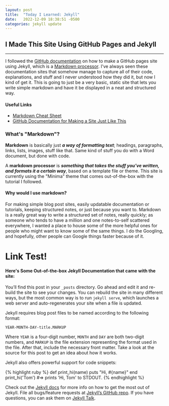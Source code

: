 ```yaml
---
layout: post
title:  "Today I Learned: Jekyll"
date:   2022-12-09 18:38:51 -0500
categories: jekyll update
---
```




## I Made This Site Using GitHub Pages and Jekyll
---

I followed the [GitHub documentation](https://docs.github.com/en/pages/setting-up-a-github-pages-site-with-jekyll) on how to make a GitHub pages site using Jekyll, which is a [Markdown processor](#whats-markdown). I've always seen these documentation sites that somehow manage to capture all of their code, explanations, and stuff and I never understood how they did it, but now I kind of get it. This is going to just be a very basic, static site that lets you write simple markdown and have it be displayed in a neat and structured way.


#### Useful Links

- [Markdown Cheat Sheet](https://www.markdownguide.org/cheat-sheet/)
- [GitHub Documentation for Making a Site Just Like This](https://docs.github.com/en/pages/setting-up-a-github-pages-site-with-jekyll)


### What's "Markdown"?

**Markdown** is basically just ***a way of formatting text***; headings, paragraphs, links, lists, images, stuff like that. Same kind of stuff you do with a Word document, but done with code.

A **markdown processor** is ***something that takes the stuff you've written, and formats it a certain way***, based on a template file or theme. This site is currently using the "Minima" theme that comes out-of-the-box with the tutorial I followed.


#### Why would I use markdown?

For making simple blog post sites, easily updatable documentation or tutorials, keeping structured notes, or just because you want to. Markdown is a really great way to write a structured set of notes, really quickly; as someone who tends to have a million and one notes-to-self scattered everywhere, I wanted a place to house some of the more helpful ones for people who might want to know some of the same things. I do the Googling, and hopefully, other people can Google things faster because of it.

# Link Test!

#### Here's Some Out-of-the-box Jekyll Documentation that came with the site:

You’ll find this post in your `_posts` directory. Go ahead and edit it and re-build the site to see your changes. You can rebuild the site in many different ways, but the most common way is to run `jekyll serve`, which launches a web server and auto-regenerates your site when a file is updated.

Jekyll requires blog post files to be named according to the following format:

`YEAR-MONTH-DAY-title.MARKUP`

Where `YEAR` is a four-digit number, `MONTH` and `DAY` are both two-digit numbers, and `MARKUP` is the file extension representing the format used in the file. After that, include the necessary front matter. Take a look at the source for this post to get an idea about how it works.

Jekyll also offers powerful support for code snippets:

{% highlight ruby %}
def print_hi(name)
  puts "Hi, #{name}"
end
print_hi('Tom')
#=> prints 'Hi, Tom' to STDOUT.
{% endhighlight %}

Check out the [Jekyll docs][jekyll-docs] for more info on how to get the most out of Jekyll. File all bugs/feature requests at [Jekyll’s GitHub repo][jekyll-gh]. If you have questions, you can ask them on [Jekyll Talk][jekyll-talk].

[jekyll-docs]: https://jekyllrb.com/docs/home
[jekyll-gh]:   https://github.com/jekyll/jekyll
[jekyll-talk]: https://talk.jekyllrb.com/
